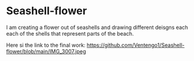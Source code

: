 # Seashell-flower

I am creating a flower out of seashells and drawing different deisgns each each of the shells that represent parts of the beach.

Here si the link to the final work: https://github.com/Ventengo1/Seashell-flower/blob/main/IMG_3007.jpeg
